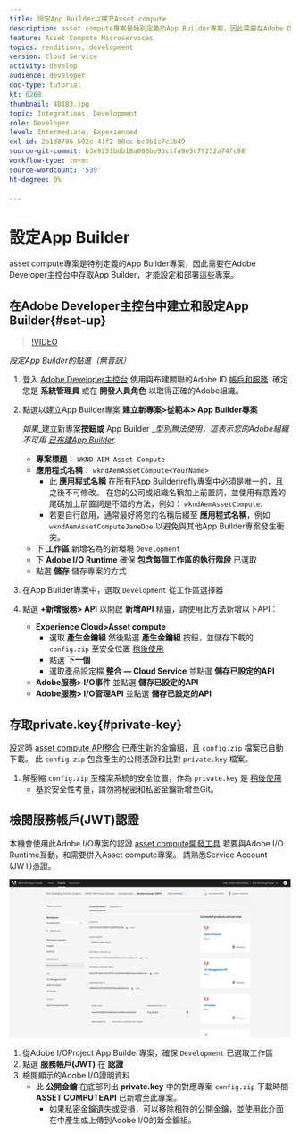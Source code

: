 ```yaml
---
title: 設定App Builder以擴充Asset compute
description: asset compute專案是特別定義的App Builder專案，因此需要在Adobe Developer主控台中存取App Builder，才能設定和部署這些專案。
feature: Asset Compute Microservices
topics: renditions, development
version: Cloud Service
activity: develop
audience: developer
doc-type: tutorial
kt: 6268
thumbnail: 40183.jpg
topic: Integrations, Development
role: Developer
level: Intermediate, Experienced
exl-id: 2b1d8786-592e-41f2-80cc-bc0b1c7e1b49
source-git-commit: b3e9251bdb18a008be95c1fa9e5c79252a74fc98
workflow-type: tm+mt
source-wordcount: '539'
ht-degree: 0%

---
```


# 設定App Builder

asset compute專案是特別定義的App Builder專案，因此需要在Adobe Developer主控台中存取App Builder，才能設定和部署這些專案。

## 在Adobe Developer主控台中建立和設定App Builder{#set-up}

>[!VIDEO](https://video.tv.adobe.com/v/40183?quality=12&learn=on)

_設定App Builder的點進（無音訊）_

1. 登入 [Adobe Developer主控台](https://console.adobe.io) 使用與布建關聯的Adobe ID [帳戶和服務](./accounts-and-services.md). 確定您是 __系統管理員__ 或在 __開發人員角色__ 以取得正確的Adobe組織。
1. 點選以建立App Builder專案 __建立新專案>從範本> App Builder專案__

   _如果__&#x200B;建立新專案&#x200B;__按鈕或__ App Builder __型別無法使用，這表示您的Adobe組織不可用 [已布建App Builder](#request-adobe-project-app-builder)._

   + __專案標題__： `WKND AEM Asset Compute`
   + __應用程式名稱__： `wkndAemAssetCompute<YourName>`
      + 此 __應用程式名稱__ 在所有FApp Builderirefly專案中必須是唯一的，且之後不可修改。 在您的公司或組織名稱加上前置詞，並使用有意義的尾碼加上前置詞是不錯的方法，例如： `wkndAemAssetCompute`.
      + 若要自行啟用，通常最好將您的名稱后綴至 __應用程式名稱__，例如 `wkndAemAssetComputeJaneDoe` 以避免與其他App Builder專案發生衝突。
   + 下 __工作區__ 新增名為的新環境 `Development`
   + 下 __Adobe I/O Runtime__ 確保 __包含每個工作區的執行階段__ 已選取
   + 點選 __儲存__ 儲存專案的方式
1. 在App Builder專案中，選取 `Development` 從工作區選擇器
1. 點選 __+新增服務> API__ 以開啟 __新增API__ 精靈，請使用此方法新增以下API：

   + __Experience Cloud>Asset compute__
      + 選取 __產生金鑰組__ 然後點選 __產生金鑰組__ 按鈕，並儲存下載的 `config.zip` 至安全位置 [稍後使用](#private-key)
      + 點選 __下一個__
      + 選取產品設定檔 __整合 — Cloud Service__ 並點選 __儲存已設定的API__
   + __Adobe服務> I/O事件__ 並點選 __儲存已設定的API__
   + __Adobe服務> I/O管理API__ 並點選 __儲存已設定的API__

## 存取private.key{#private-key}

設定時 [asset compute API整合](#set-up) 已產生新的金鑰組，且 `config.zip` 檔案已自動下載。 此 `config.zip` 包含產生的公開憑證和比對 `private.key` 檔案。

1. 解壓縮 `config.zip` 至檔案系統的安全位置，作為 `private.key` 是 [稍後使用](../develop/environment-variables.md)
   + 基於安全性考量，請勿將秘密和私密金鑰新增至Git。

## 檢閱服務帳戶(JWT)認證

本機會使用此Adobe I/O專案的認證 [asset compute開發工具](../develop/development-tool.md) 若要與Adobe I/O Runtime互動，和需要併入Asset compute專案。 請熟悉Service Account (JWT)憑證。

![Adobe Developer服務帳戶認證](./assets/app-builder/service-account.png)

1. 從Adobe I/OProject App Builder專案，確保 `Development` 已選取工作區
1. 點選 __服務帳戶(JWT)__ 在 __認證__
1. 檢閱顯示的Adobe I/O證明資料
   + 此 __公開金鑰__ 在底部列出 __private.key__ 中的對應專案 `config.zip` 下載時間 __ASSET COMPUTEAPI__ 已新增至此專案。
      + 如果私密金鑰遺失或受損，可以移除相符的公開金鑰，並使用此介面在中產生或上傳到Adobe I/O的新金鑰組。
